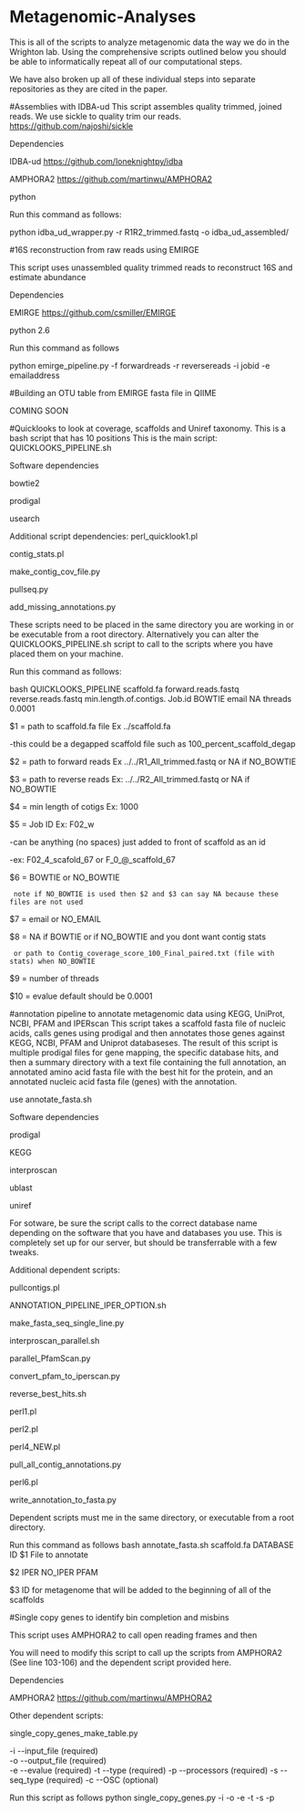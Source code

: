 # Metagenomic-Analyses

This is all of the scripts to analyze metagenomic data the way we do in the Wrighton lab. Using the comprehensive scripts outlined below you should be able to informatically repeat all of our computational steps.

We have also broken up all of these individual steps into separate repositories as they are cited in the paper.

#Assemblies with IDBA-ud
This script assembles quality trimmed, joined reads. We use sickle to quality trim our reads.
https://github.com/najoshi/sickle

Dependencies

IDBA-ud https://github.com/loneknightpy/idba

AMPHORA2 https://github.com/martinwu/AMPHORA2 

python

Run this command as follows:

python idba_ud_wrapper.py -r R1R2_trimmed.fastq -o idba_ud_assembled/

#16S reconstruction from raw reads using EMIRGE

This script uses unassembled quality trimmed reads to reconstruct 16S and estimate abundance

Dependencies

EMIRGE https://github.com/csmiller/EMIRGE

python 2.6

Run this command as follows

python emirge_pipeline.py -f forwardreads -r reversereads -i jobid -e emailaddress

#Building an OTU table from EMIRGE fasta file in QIIME

COMING SOON

#Quicklooks to look at coverage, scaffolds and Uniref taxonomy. 
This is a bash script that has 10 positions
This is the main script: QUICKLOOKS_PIPELINE.sh

Software dependencies

  bowtie2
  
  prodigal
  
  usearch
  
 Additional script dependencies:
  perl_quicklook1.pl
  
  contig_stats.pl
  
  make_contig_cov_file.py
  
  pullseq.py
  
  add_missing_annotations.py
  
These scripts need to be placed in the same directory you are working in or be executable from a root directory. Alternatively you can alter the QUICKLOOKS_PIPELINE.sh script to call to the scripts where you have placed them on your machine.

Run this command as follows:

bash QUICKLOOKS_PIPELINE scaffold.fa forward.reads.fastq reverse.reads.fastq min.length.of.contigs. Job.id BOWTIE email NA threads 0.0001

$1 = path to scaffold.fa file Ex ../scaffold.fa

   -this could be a degapped scaffold file such as 100_percent_scaffold_degap
   
$2 = path to forward reads Ex  ../../R1_All_trimmed.fastq or NA if NO_BOWTIE

$3 = path to reverse reads Ex: ../../R2_All_trimmed.fastq or NA if NO_BOWTIE

$4 = min length of cotigs  Ex:  1000

$5 = Job ID  Ex: F02_w 

   -can be anything (no spaces) just added to front of scaffold as an id
   
   -ex: F02_4_scafold_67 or F_0_@_scaffold_67
   
$6 = BOWTIE or NO_BOWTIE  

     note if NO_BOWTIE is used then $2 and $3 can say NA because these files are not used
     
$7 = email or NO_EMAIL

$8 = NA if BOWTIE or if NO_BOWTIE and you dont want contig stats

     or path to Contig_coverage_score_100_Final_paired.txt (file with stats) when NO_BOWTIE 
     
$9 = number of threads

$10 = evalue default should be 0.0001

#annotation pipeline to annotate metagenomic data using KEGG, UniProt, NCBI, PFAM and IPERscan
This script takes a scaffold fasta file of nucleic acids, calls genes using prodigal and then annotates those genes against KEGG, NCBI, PFAM and Uniprot databaseses. The result of this script is multiple prodigal files for gene mapping, the specific database hits, and then a summary directory with a text file containing the full annotation, an annotated amino acid fasta file with the best hit for the protein, and an annotated nucleic acid fasta file (genes) with the annotation.

use annotate_fasta.sh

Software dependencies

  prodigal

  KEGG

  interproscan

  ublast

  uniref

For sotware, be sure the script calls to the correct database name depending on the software that you have and databases you use. This is completely set up for our server, but should be transferrable with a few tweaks.

Additional dependent scripts:

pullcontigs.pl

ANNOTATION_PIPELINE_IPER_OPTION.sh

make_fasta_seq_single_line.py

interproscan_parallel.sh

parallel_PfamScan.py

convert_pfam_to_iperscan.py

reverse_best_hits.sh

perl1.pl

perl2.pl

perl4_NEW.pl

pull_all_contig_annotations.py

perl6.pl

write_annotation_to_fasta.py

Dependent scripts must me in the same directory, or executable from a root directory.

Run this command as follows
bash annotate_fasta.sh scaffold.fa DATABASE ID $1 File to annotate

$2 IPER NO_IPER PFAM

$3 ID for metagenome that will be added to the beginning of all of the scaffolds

#Single copy genes to identify bin completion and misbins

This script uses AMPHORA2 to call open reading frames and then 

You will need to modify this script to call up the scripts from AMPHORA2 (See line 103-106) and the dependent script provided here.

Dependencies

AMPHORA2 https://github.com/martinwu/AMPHORA2 

Other dependent scripts:

single_copy_genes_make_table.py

-i --input_file   <string>    (required)    
-o --output_file  <string>    (required)       
-e --evalue 	    <string>		(required)
-t --type		      <string>		(required)
-p --processors	  <string>		(required)
-s --seq_type 	  <string>		(required)
-c --OSC		      <string>		(optional)  



Run this script as follows
python single_copy_genes.py -i <inputfasta> -o <outputfile> -e <evalue> -t <type> -s <DNA or amino acid> -p <processors> 

